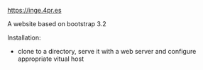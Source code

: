 https://inge.4pr.es

A website based on bootstrap 3.2

Installation:
 - clone to a directory, serve it with a web server and configure appropriate vitual host


